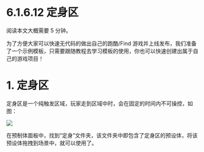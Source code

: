 # 6.1.6.12 定身区

阅读本文大概需要 5 分钟。

为了方便大家可以快速无代码的做出自己的跑酷/Find 游戏并上线发布，我们准备了一个示例模板，只需要跟随教程去学习模板的使用，你也可以快速创建出属于自己的游戏项目！

# 1. 定身区

定身区是一个纯触发区域，玩家走到区域中时，会在固定的时间内不可操控，如图：

![](https:/wstatic-a1.233leyuan.com/productdocs/static/boxcnfgyHmguJywIXh4OSXKdHwf.gif)

在预制体面板中，找到“定身”文件夹，该文件夹中即包含了定身区的预设体，将该预设体拖拽到场景中，就可以使用了。
